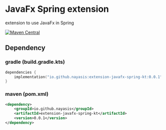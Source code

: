 # JavaFx Spring extension

extension to use JavaFx in Spring

[![Maven Central](https://img.shields.io/maven-central/v/io.github.nayasis/extension-javafx-spring-kt.svg)](https://central.sonatype.com/artifact/io.github.nayasis/extension-javafx-spring-kt)

## Dependency

### gradle (build.gradle.kts)

```kotlin
dependencies {
    implementation("io.github.nayasis:extension-javafx-spring-kt:0.0.1")
}
```

### maven (pom.xml)

```xml
<dependency>
    <groupId>io.github.nayasis</groupId>
    <artifactId>extension-javafx-spring-kt</artifactId>
    <version>0.0.1</version>
</dependency>
```